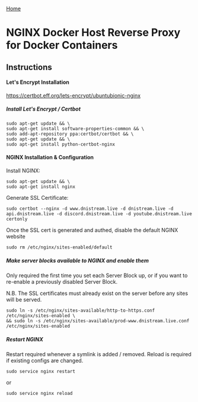 [Home](../README.md)

# NGINX Docker Host Reverse Proxy for Docker Containers

## Instructions

#### Let's Encrypt Installation

https://certbot.eff.org/lets-encrypt/ubuntubionic-nginx

##### Install Let's Encrypt / Certbot
```
sudo apt-get update && \
sudo apt-get install software-properties-common && \
sudo add-apt-repository ppa:certbot/certbot && \
sudo apt-get update && \
sudo apt-get install python-certbot-nginx
```

#### NGINX Installation & Configuration

Install NGINX:

```
sudo apt-get update && \
sudo apt-get install nginx
```

Generate SSL Certificate:

```
sudo certbot --nginx -d www.dnistream.live -d dnistream.live -d api.dnistream.live -d discord.dnistream.live -d youtube.dnistream.live certonly
```

Once the SSL cert is generated and authed, disable the default NGINX website

```
sudo rm /etc/nginx/sites-enabled/default
```

##### Make server blocks available to NGINX and enable them

Only required the first time you set each Server Block up, or if you want to re-enable a previously disabled Server Block.

N.B. The SSL certificates must already exist on the server before any sites will be served.

```
sudo ln -s /etc/nginx/sites-available/http-to-https.conf /etc/nginx/sites-enabled \
&& sudo ln -s /etc/nginx/sites-available/prod-www.dnistream.live.conf /etc/nginx/sites-enabled
```

##### Restart NGINX

Restart required whenever a symlink is added / removed. Reload is required if existing configs are changed.

```
sudo service nginx restart
```
or
```
sudo service nginx reload
```
